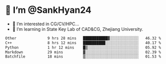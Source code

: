 # 👋 I’m @SankHyan24

- 👀 I’m interested in CG/CV/HPC...
- 🌱 I’m learning in State Key Lab of CAD&CG, Zhejiang University.

<!---
SankHyan24/SankHyan24 is a ✨ special ✨ repository because its `README.md` (this file) appears on your GitHub profile.
You can click the Preview link to take a look at your changes.
--->
<!--START_SECTION:waka-->

```txt
Other              9 hrs 28 mins   ███████████▓░░░░░░░░░░░░░   46.32 %
C++                8 hrs 12 mins   ██████████░░░░░░░░░░░░░░░   40.17 %
Python             1 hr 12 mins    █▒░░░░░░░░░░░░░░░░░░░░░░░   05.92 %
Markdown           29 mins         ▓░░░░░░░░░░░░░░░░░░░░░░░░   02.39 %
Batchfile          18 mins         ▒░░░░░░░░░░░░░░░░░░░░░░░░   01.53 %
```

<!--END_SECTION:waka-->
